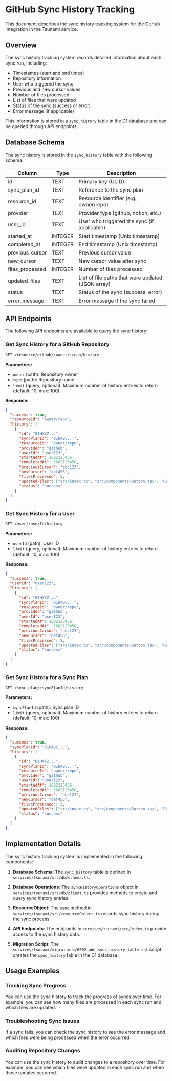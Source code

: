 # GitHub Sync History Tracking

This document describes the sync history tracking system for the GitHub integration in the Tsunami service.

## Overview

The sync history tracking system records detailed information about each sync run, including:

- Timestamps (start and end times)
- Repository information
- User who triggered the sync
- Previous and new cursor values
- Number of files processed
- List of files that were updated
- Status of the sync (success or error)
- Error message (if applicable)

This information is stored in a `sync_history` table in the D1 database and can be queried through API endpoints.

## Database Schema

The sync history is stored in the `sync_history` table with the following schema:

| Column          | Type    | Description                                       |
| --------------- | ------- | ------------------------------------------------- |
| id              | TEXT    | Primary key (ULID)                                |
| sync_plan_id    | TEXT    | Reference to the sync plan                        |
| resource_id     | TEXT    | Resource identifier (e.g., owner/repo)            |
| provider        | TEXT    | Provider type (github, notion, etc.)              |
| user_id         | TEXT    | User who triggered the sync (if applicable)       |
| started_at      | INTEGER | Start timestamp (Unix timestamp)                  |
| completed_at    | INTEGER | End timestamp (Unix timestamp)                    |
| previous_cursor | TEXT    | Previous cursor value                             |
| new_cursor      | TEXT    | New cursor value after sync                       |
| files_processed | INTEGER | Number of files processed                         |
| updated_files   | TEXT    | List of file paths that were updated (JSON array) |
| status          | TEXT    | Status of the sync (success, error)               |
| error_message   | TEXT    | Error message if the sync failed                  |

## API Endpoints

The following API endpoints are available to query the sync history:

### Get Sync History for a GitHub Repository

```
GET /resource/github/:owner/:repo/history
```

**Parameters:**

- `owner` (path): Repository owner
- `repo` (path): Repository name
- `limit` (query, optional): Maximum number of history entries to return (default: 10, max: 100)

**Response:**

```json
{
  "success": true,
  "resourceId": "owner/repo",
  "history": [
    {
      "id": "01HXYZ...",
      "syncPlanId": "01HABC...",
      "resourceId": "owner/repo",
      "provider": "github",
      "userId": "user123",
      "startedAt": 1682123456,
      "completedAt": 1682123458,
      "previousCursor": "abc123",
      "newCursor": "def456",
      "filesProcessed": 5,
      "updatedFiles": ["src/index.ts", "src/components/Button.tsx", "README.md"],
      "status": "success"
    }
  ]
}
```

### Get Sync History for a User

```
GET /user/:userId/history
```

**Parameters:**

- `userId` (path): User ID
- `limit` (query, optional): Maximum number of history entries to return (default: 10, max: 100)

**Response:**

```json
{
  "success": true,
  "userId": "user123",
  "history": [
    {
      "id": "01HXYZ...",
      "syncPlanId": "01HABC...",
      "resourceId": "owner/repo",
      "provider": "github",
      "userId": "user123",
      "startedAt": 1682123456,
      "completedAt": 1682123458,
      "previousCursor": "abc123",
      "newCursor": "def456",
      "filesProcessed": 5,
      "updatedFiles": ["src/index.ts", "src/components/Button.tsx", "README.md"],
      "status": "success"
    }
  ]
}
```

### Get Sync History for a Sync Plan

```
GET /sync-plan/:syncPlanId/history
```

**Parameters:**

- `syncPlanId` (path): Sync plan ID
- `limit` (query, optional): Maximum number of history entries to return (default: 10, max: 100)

**Response:**

```json
{
  "success": true,
  "syncPlanId": "01HABC...",
  "history": [
    {
      "id": "01HXYZ...",
      "syncPlanId": "01HABC...",
      "resourceId": "owner/repo",
      "provider": "github",
      "userId": "user123",
      "startedAt": 1682123456,
      "completedAt": 1682123458,
      "previousCursor": "abc123",
      "newCursor": "def456",
      "filesProcessed": 5,
      "updatedFiles": ["src/index.ts", "src/components/Button.tsx", "README.md"],
      "status": "success"
    }
  ]
}
```

## Implementation Details

The sync history tracking system is implemented in the following components:

1. **Database Schema**: The `sync_history` table is defined in `services/tsunami/src/db/schema.ts`.

2. **Database Operations**: The `syncHistoryOperations` object in `services/tsunami/src/db/client.ts` provides methods to create and query sync history entries.

3. **ResourceObject**: The `sync` method in `services/tsunami/src/resourceObject.ts` records sync history during the sync process.

4. **API Endpoints**: The endpoints in `services/tsunami/src/index.ts` provide access to the sync history data.

5. **Migration Script**: The `services/tsunami/migrations/0002_add_sync_history_table.sql` script creates the `sync_history` table in the D1 database.

## Usage Examples

### Tracking Sync Progress

You can use the sync history to track the progress of syncs over time. For example, you can see how many files are processed in each sync run and which files are updated.

### Troubleshooting Sync Issues

If a sync fails, you can check the sync history to see the error message and which files were being processed when the error occurred.

### Auditing Repository Changes

You can use the sync history to audit changes to a repository over time. For example, you can see which files were updated in each sync run and when those updates occurred.
